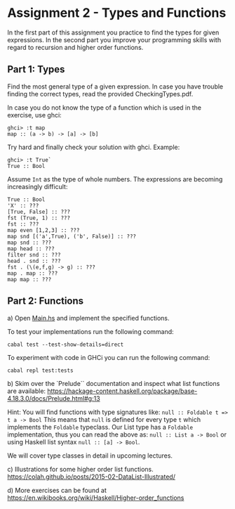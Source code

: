# Assignment 2 - Types and Functions

In the first part of this assignment you practice to find the types for given expressions.
In the second part you improve your programming skills with regard to recursion and higher order functions.

## Part 1: Types

Find the most general type of a given expression. In case you have trouble finding the correct types, read the provided CheckingTypes.pdf.

In case you do not know the type of a function which is used in the exercise, use ghci:
```
ghci> :t map
map :: (a -> b) -> [a] -> [b]
```
Try hard and finally check your solution with ghci. Example:
```
ghci> :t True`
True :: Bool
```

Assume `Int` as the type of whole numbers.
The expressions are becoming increasingly difficult:
```
True :: Bool
'X' :: ???
[True, False] :: ???
fst (True, 1) :: ???
fst :: ???
map even [1,2,3] :: ???
map snd [('a',True), ('b', False)] :: ???
map snd :: ???
map head :: ???
filter snd :: ???
head . snd :: ???
fst . (\(e,f,g) -> g) :: ???
map . map :: ???
map map :: ???
```



## Part 2: Functions
a) Open [Main.hs](./Main.hs) and implement the specified functions.

To test your implementations run the following command:
```
cabal test --test-show-details=direct
```

To experiment with code in GHCi you can run the following command:
```
cabal repl test:tests
```

b) Skim over the `Prelude`` documentation and inspect what list functions are available:
https://hackage-content.haskell.org/package/base-4.18.3.0/docs/Prelude.html#g:13

Hint:
You will find functions with type signatures like:
`null :: Foldable t => t a -> Bool`
This means that `null` is defined for every type `t` which implements the `Foldable` typeclass.
Our List type has a `Foldable` implementation, thus you can read the above as:
`null :: List a -> Bool` or using Haskell list syntax `null :: [a] -> Bool`.

We will cover type classes in detail in upcoming lectures.


c) Illustrations for some higher order list functions.
https://colah.github.io/posts/2015-02-DataList-Illustrated/

d) More exercises can be found at https://en.wikibooks.org/wiki/Haskell/Higher-order_functions

